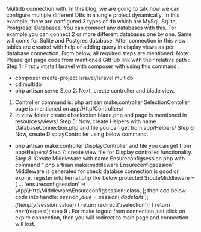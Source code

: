 Multidb connection with:
In this blog, we are going to talk how we can configure multiple different DBs in a single project dynamically. In this example, there are configured 3 types of db which are MySql, Sqlite, Postgresql Databases.
You can connect any databases with this. For example you can connect 2 or more different databases one by one. Same will come for Sqlite and Postgres database.
After connection in this view tables are created with help of adding query in display views as per database connection.
From below, all required steps are mentioned.
Note: Please get page code from mentioned GitHub link with their relative path : 
Step 1: Firstly intstall laravel with composer with using this command :
- composer create-project laravel/laravel multidb
- cd multidb
- php artisan serve
Step 2: Next, create controller and blade view.
1) Controller command is: php artisan make:controller SelectionContoller
page is mentioned on app/Http/Controllers/
2) In view folder create dbselection.blade.php and page is mentioned in resources/views/
Step 5: Now, create Helpers with name DatabaseConnection.php and file you can get from app/Helpers/
Step 6: Now, create DisplayController using below command.
- php artisan make:controller DisplayController
and file you can get from app/Helpers/
Step 7: create view file for Display controller functionality.
Step 8: Create Middleware with name Ensureconfigsession.php with command “ php artisan make:middleware Ensureconfigsession”
Middleware is generated for check databse connection is good or expire.
register into kernal.php like below
	protected $routeMiddleware = [
		...
		'ensureconfigsession' => \App\Http\Middleware\Ensureconfigsession::class,
	];
then add below code into handle:
$session_value = session('dbdetails');
if (empty($session_value)) {
return redirect('/selection');
}
return $next($request);
step 9 : For make logout from connection just click on expire connection, then you will redirect to main page and connection will lost.
